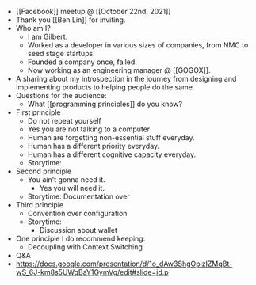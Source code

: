 - [[Facebook]] meetup @ [[October 22nd, 2021]]
- Thank you [[Ben Lin]] for inviting.
- Who am I?
    - I am Gilbert.
    - Worked as a developer in various sizes of companies, from NMC to seed stage startups.
    - Founded a company once, failed.
    - Now working as an engineering manager @ [[GOGOX]].
- A sharing about my introspection in the journey from designing and implementing products to helping people do the same.
- Questions for the audience:
    - What [[programming principles]] do you know?
- First principle
    - Do not repeat yourself
    - Yes you are not talking to a computer
    - Human are forgetting non-essential stuff everyday.
    - Human has a different priority everyday.
    - Human has a different cognitive capacity everyday.
    - Storytime: 
- Second principle
    - You ain't gonna need it.
        - Yes you will need it.
    - Storytime: Documentation over 
- Third principle
    - Convention over configuration
    - Storytime:
        - Discussion about wallet
- One principle I do recommend keeping:
    - Decoupling with Context Switching
- Q&A
- https://docs.google.com/presentation/d/1o_dAw3ShgOpizIZMqBt-wS_6J-km8s5UWqBaY1GymVg/edit#slide=id.p
